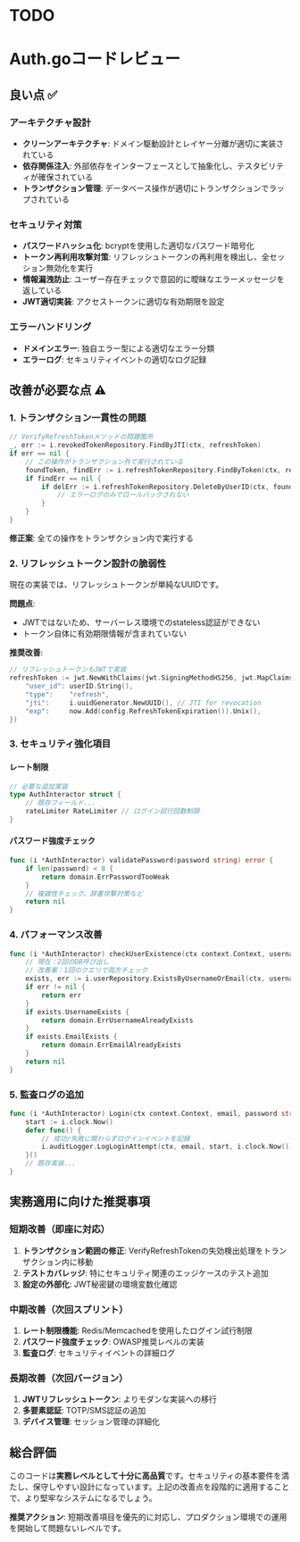 # TODO

# Auth.goコードレビュー

## 良い点 ✅

### アーキテクチャ設計
- **クリーンアーキテクチャ**: ドメイン駆動設計とレイヤー分離が適切に実装されている
- **依存関係注入**: 外部依存をインターフェースとして抽象化し、テスタビリティが確保されている
- **トランザクション管理**: データベース操作が適切にトランザクションでラップされている

### セキュリティ対策
- **パスワードハッシュ化**: bcryptを使用した適切なパスワード暗号化
- **トークン再利用攻撃対策**: リフレッシュトークンの再利用を検出し、全セッション無効化を実行
- **情報漏洩防止**: ユーザー存在チェックで意図的に曖昧なエラーメッセージを返している
- **JWT適切実装**: アクセストークンに適切な有効期限を設定

### エラーハンドリング
- **ドメインエラー**: 独自エラー型による適切なエラー分類
- **エラーログ**: セキュリティイベントの適切なログ記録

## 改善が必要な点 ⚠️

### 1. トランザクション一貫性の問題
```go
// VerifyRefreshTokenメソッドの問題箇所
_, err := i.revokedTokenRepository.FindByJTI(ctx, refreshToken)
if err == nil {
    // この操作がトランザクション外で実行されている
    foundToken, findErr := i.refreshTokenRepository.FindByToken(ctx, refreshToken)
    if findErr == nil {
        if delErr := i.refreshTokenRepository.DeleteByUserID(ctx, foundToken.UserID); delErr != nil {
            // エラーログのみでロールバックされない
        }
    }
}
```

**修正案**: 全ての操作をトランザクション内で実行する

### 2. リフレッシュトークン設計の脆弱性
現在の実装では、リフレッシュトークンが単純なUUIDです。

**問題点**:
- JWTではないため、サーバーレス環境でのstateless認証ができない
- トークン自体に有効期限情報が含まれていない

**推奨改善**:
```go
// リフレッシュトークンもJWTで実装
refreshToken := jwt.NewWithClaims(jwt.SigningMethodHS256, jwt.MapClaims{
    "user_id": userID.String(),
    "type":    "refresh",
    "jti":     i.uuidGenerator.NewUUID(), // JTI for revocation
    "exp":     now.Add(config.RefreshTokenExpiration()).Unix(),
})
```

### 3. セキュリティ強化項目

#### レート制限
```go
// 必要な追加実装
type AuthInteractor struct {
    // 既存フィールド...
    rateLimiter RateLimiter // ログイン試行回数制限
}
```

#### パスワード強度チェック
```go
func (i *AuthInteractor) validatePassword(password string) error {
    if len(password) < 8 {
        return domain.ErrPasswordTooWeak
    }
    // 複雑性チェック、辞書攻撃対策など
    return nil
}
```

### 4. パフォーマンス改善
```go
func (i *AuthInteractor) checkUserExistence(ctx context.Context, username, email string) error {
    // 現在：2回のDB呼び出し
    // 改善案：1回のクエリで両方チェック
    exists, err := i.userRepository.ExistsByUsernameOrEmail(ctx, username, email)
    if err != nil {
        return err
    }
    if exists.UsernameExists {
        return domain.ErrUsernameAlreadyExists
    }
    if exists.EmailExists {
        return domain.ErrEmailAlreadyExists
    }
    return nil
}
```

### 5. 監査ログの追加
```go
func (i *AuthInteractor) Login(ctx context.Context, email, password string) (output.TokenPairOutput, error) {
    start := i.clock.Now()
    defer func() {
        // 成功/失敗に関わらずログインイベントを記録
        i.auditLogger.LogLoginAttempt(ctx, email, start, i.clock.Now())
    }()
    // 既存実装...
}
```

## 実務適用に向けた推奨事項

### 短期改善（即座に対応）
1. **トランザクション範囲の修正**: VerifyRefreshTokenの失効検出処理をトランザクション内に移動
2. **テストカバレッジ**: 特にセキュリティ関連のエッジケースのテスト追加
3. **設定の外部化**: JWT秘密鍵の環境変数化確認

### 中期改善（次回スプリント）
1. **レート制限機能**: Redis/Memcachedを使用したログイン試行制限
2. **パスワード強度チェック**: OWASP推奨レベルの実装
3. **監査ログ**: セキュリティイベントの詳細ログ

### 長期改善（次回バージョン）
1. **JWTリフレッシュトークン**: よりモダンな実装への移行
2. **多要素認証**: TOTP/SMS認証の追加
3. **デバイス管理**: セッション管理の詳細化

## 総合評価

このコードは**実務レベルとして十分に高品質**です。セキュリティの基本要件を満たし、保守しやすい設計になっています。上記の改善点を段階的に適用することで、より堅牢なシステムになるでしょう。

**推奨アクション**: 短期改善項目を優先的に対応し、プロダクション環境での運用を開始して問題ないレベルです。
